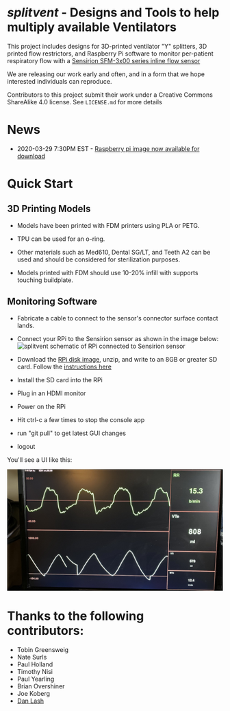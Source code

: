 

# *splitvent* - Designs and Tools to help multiply available Ventilators

This project includes designs for 3D-printed ventilator "Y" splitters, 3D printed flow restrictors, and Raspberry Pi software to monitor per-patient respiratory flow with a [Sensirion SFM-3x00 series inline flow sensor](https://www.sensirion.com/en/flow-sensors/mass-flow-meters-for-high-precise-measurement-of-gases/low-pressure-drop-mass-flow-meter/)

We are releasing our work early and often, and in a form that we hope interested individuals can reproduce. 

Contributors to this project submit their work under a Creative Commons ShareAlike 4.0 license. See `LICENSE.md` for more details


# News

* 2020-03-29 7:30PM EST - [Raspberry pi image now available for download](https://splitvent.s3.us-east-2.amazonaws.com/splitvent_rpi_image_20200329.zip)


# Quick Start

## 3D Printing Models

* Models have been printed with FDM printers using PLA or PETG.
* TPU can be used for an o-ring.
* Other materials such as Med610, Dental SG/LT, and Teeth A2 can be used and should be considered for sterilization purposes. 

* Models printed with FDM should use 10-20% infill with supports touching buildplate.

## Monitoring Software

* Fabricate a cable to connect to the sensor's connector surface contact lands. 

* Connect your RPi to the Sensirion sensor as shown in the image below:
       ![splitvent schematic of RPi connected to Sensirion sensor](./engineering/Schematic.jpg)

* Download the [RPi disk image](https://splitvent.s3.us-east-2.amazonaws.com/splitvent_rpi_image_20200329.zip), unzip, and write to an 8GB or greater SD card. Follow the [instructions here](https://www.raspberrypi.org/documentation/installation/installing-images/README.md)

* Install the SD card into the RPi

* Plug in an HDMI monitor

* Power on the RPi

* Hit ctrl-c a few times to stop the console app

* run "git pull" to get latest GUI changes

* logout

You'll see a UI like this:

![splitvent simple ui](docs/graphical_ui.jpg)

# Thanks to the following contributors:

  * Tobin Greensweig
  * Nate Surls
  * Paul Holland
  * Timothy Nisi
  * Paul Yearling
  * Brian Overshiner
  * Joe Koberg
  * [Dan Lash](https://www.linkedin.com/in/danlash)
  
  
